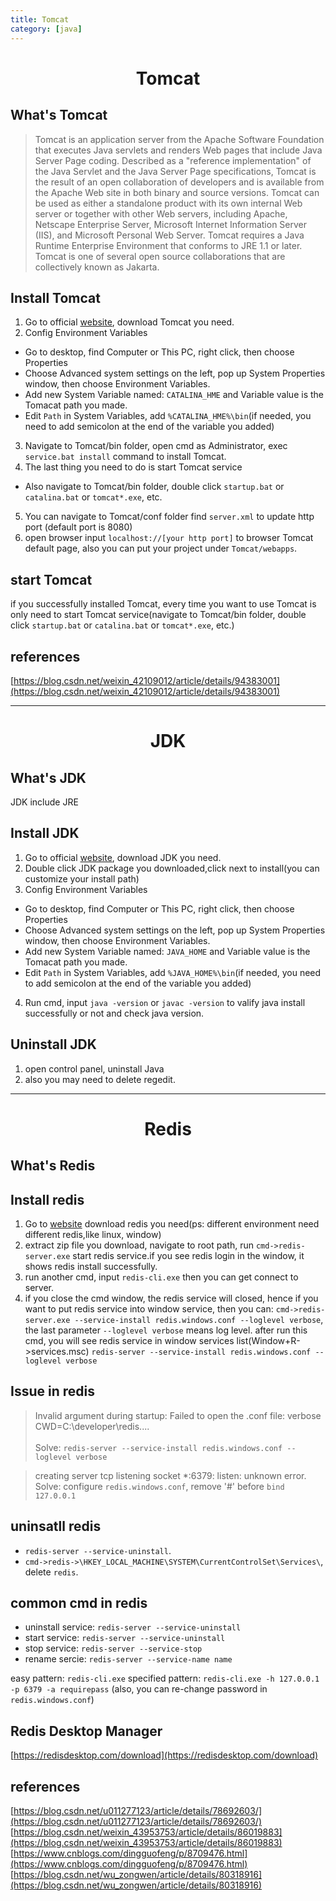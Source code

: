 ```yaml
---
title: Tomcat
category: [java]
---
```


# <center>Tomcat</center>

## What's Tomcat
> Tomcat is an application server from the Apache Software Foundation that executes Java servlets and renders Web pages that include Java Server Page coding. Described as a "reference implementation" of the Java Servlet and the Java Server Page specifications, Tomcat is the result of an open collaboration of developers and is available from the Apache Web site in both binary and source versions. Tomcat can be used as either a standalone product with its own internal Web server or together with other Web servers, including Apache, Netscape Enterprise Server, Microsoft Internet Information Server (IIS), and Microsoft Personal Web Server. Tomcat requires a Java Runtime Enterprise Environment that conforms to JRE 1.1 or later.
Tomcat is one of several open source collaborations that are collectively known as Jakarta.


## Install Tomcat
1. Go to official [website](http://tomcat.apache.org/), download Tomcat you need.
2. Config Environment Variables
  - Go to desktop, find Computer or This PC, right click, then choose Properties
  - Choose Advanced system settings on the left, pop up System Properties window, then choose Environment Variables.
  - Add new System Variable named: `CATALINA_HME` and Variable value is the Tomacat path you made.
  - Edit `Path` in System Variables, add `%CATALINA_HME%\bin`(if needed, you need to add semicolon at the end of the variable you added)
3. Navigate to Tomcat/bin folder, open cmd as Administrator, exec `service.bat install` command to install Tomcat.
4. The last thing you need to do is start Tomcat service
  - Also navigate to Tomcat/bin folder, double click `startup.bat` or `catalina.bat` or `tomcat*.exe`, etc.
5. You can navigate to Tomcat/conf folder find `server.xml` to update http port (default port is  8080)
6. open browser input `localhost://[your http port]` to browser Tomcat default page, also you can put your project under `Tomcat/webapps`.
  
## start Tomcat
if you successfully installed Tomcat, every time you want to use Tomcat is only need to start Tomcat service(navigate to Tomcat/bin folder, double click `startup.bat` or `catalina.bat` or `tomcat*.exe`, etc.)


## references
[https://blog.csdn.net/weixin_42109012/article/details/94383001](https://blog.csdn.net/weixin_42109012/article/details/94383001)

---

# <center>JDK</center>

## What's JDK
JDK include JRE

## Install JDK
1. Go to official [website](https://www.oracle.com/technetwork/java/javase/downloads/index.html), download JDK you need.
2. Double click JDK package you downloaded,click next to install(you can customize your install path)
3.  Config Environment Variables
  - Go to desktop, find Computer or This PC, right click, then choose Properties
  - Choose Advanced system settings on the left, pop up System Properties window, then choose Environment Variables.
  - Add new System Variable named: `JAVA_HOME` and Variable value is the Tomacat path you made.
  - Edit `Path` in System Variables, add `%JAVA_HOME%\bin`(if needed, you need to add semicolon at the end of the variable you added)
4. Run cmd, input `java -version` or `javac -version` to valify java install successfully or not and check java version. 

## Uninstall JDK
1. open control panel, uninstall Java
2. also you may need to delete regedit.

---

# <center>Redis</center>

## What's Redis

## Install redis
1. Go to [website](https://github.com/microsoftarchive/redis/releases) download redis you need(ps: different environment need different redis,like linux, window)
2. extract zip file you download, navigate to root path, run `cmd->redis-server.exe` start redis service.if you see redis login in the window, it shows redis install successfully.
2. run another cmd, input `redis-cli.exe` then you can get connect to server.
3. if you close the cmd window, the redis service will closed, hence if you want to put redis service into window service, then you can: `cmd->redis-server.exe --service-install redis.windows.conf --loglevel verbose`, the last parameter `--loglevel verbose` means log level. after run this cmd, you will see redis service in window services list(Window+R->services.msc)
`redis-server --service-install redis.windows.conf --loglevel verbose`

## Issue in redis
>  Invalid argument during startup: Failed to open the .conf file: 
   verbose CWD=C:\developer\redis....<br/>  
   Solve: `redis-server --service-install redis.windows.conf --loglevel verbose`
   
> creating server tcp listening socket *:6379: listen: unknown error.<br/>
  Solve: configure `redis.windows.conf`, remove '#' before `bind 127.0.0.1`
## uninsatll redis
* `redis-server --service-uninstall`.
* `cmd->redis->\HKEY_LOCAL_MACHINE\SYSTEM\CurrentControlSet\Services\`, delete `redis`.

## common cmd in redis
* uninstall service: `redis-server --service-uninstall`
* start service: `redis-server --service-uninstall`
* stop service: `redis-server --service-stop`
* rename sercie: `redis-server --service-name name`

easy pattern: `redis-cli.exe`
specified pattern: `redis-cli.exe -h 127.0.0.1 -p 6379 -a requirepass` (also, you can re-change password in `redis.windows.conf`)

## Redis Desktop Manager
[https://redisdesktop.com/download](https://redisdesktop.com/download)
## references
[https://blog.csdn.net/u011277123/article/details/78692603/](https://blog.csdn.net/u011277123/article/details/78692603/)
[https://blog.csdn.net/weixin_43953753/article/details/86019883](https://blog.csdn.net/weixin_43953753/article/details/86019883)
[https://www.cnblogs.com/dingguofeng/p/8709476.html](https://www.cnblogs.com/dingguofeng/p/8709476.html)
[https://blog.csdn.net/wu_zongwen/article/details/80318916](https://blog.csdn.net/wu_zongwen/article/details/80318916)


